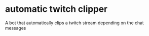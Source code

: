 # automatic twitch clipper
 A bot that automatically clips a twitch stream depending on the chat messages
